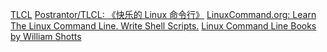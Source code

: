 [TLCL](http://billie66.github.io/TLCL/)
[Postrantor/TLCL: 《快乐的 Linux 命令行》](https://github.com/Postrantor/TLCL)
[LinuxCommand.org: Learn The Linux Command Line. Write Shell Scripts.](http://linuxcommand.org/index.php)
[Linux Command Line Books by William Shotts](http://linuxcommand.org/tlcl.php)
